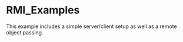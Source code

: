 RMI_Examples
============

This example includes a simple server/client setup as well as a remote object passing. 
